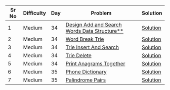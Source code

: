 | Sr No | Difficulty | Day | Problem                                                                                                                                                                                           | Solution                                                         |
| ----- | ---------- | --- | ------------------------------------------------------------------------------------------------------------------------------------------------------------------------------------------------- | ---------------------------------------------------------------- |
| 1     | Medium     | 34  | [Design Add and Search Words Data Structure\*\*](https://leetcode.com/problems/design-add-and-search-words-data-structure/)                                                                          | [Solution](./Medium/Design_Add_and_Search_Words_Data_Structure.cpp) |
| 2     | Medium     | 34  | [Word Break Trie](https://practice.geeksforgeeks.org/problems/d857113143f69fab217cf5dab978535542f3cbb1/1?utm_source=geeksforgeeks&utm_medium=article_practice_tab&utm_campaign=article_practice_tab) | [Solution](./Medium/Word_Break_Trie.cpp)                            |
| 3     | Medium     | 34  | [Trie Insert And Search](https://www.geeksforgeeks.org/trie-insert-and-search/)                                                                                                                      | [Solution](./Medium/Trie_Insert_And_Search.cpp)                     |
| 4     | Medium     | 34  | [Trie Delete](https://practice.geeksforgeeks.org/problems/trie-delete/1?utm_source=geeksforgeeks&utm_medium=ml_article_practice_tab&utm_campaign=article_practice_tab)                               | [Solution](./Medium/Trie_Delete.cpp)                                |
| 5     | Medium     | 34  | [Print Anagrams Together](https://practice.geeksforgeeks.org/problems/print-anagrams-together/1)                                                                                                     | [Solution](./Medium/Print_Anagrams_Together.cpp)                    |
| 6     | Medium     | 35  | [Phone Dictionary](https://practice.geeksforgeeks.org/problems/phone-directory4628/1)                                                                                                                | [Solution](./Hard/Phone_Dictionary.cpp)                             |
| 7     | Medium     | 35  | [Palindrome Pairs](https://leetcode.com/problems/palindrome-pairs/)                                                                                                                                  | [Solution](./Hard/Palindrome_Pairs.cpp)                             |
